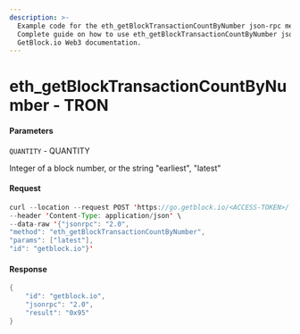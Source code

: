 ```yaml
---
description: >-
  Example code for the eth_getBlockTransactionCountByNumber json-rpc method.
  Сomplete guide on how to use eth_getBlockTransactionCountByNumber json-rpc in
  GetBlock.io Web3 documentation.
---
```


# eth\_getBlockTransactionCountByNumber - TRON

#### Parameters

`QUANTITY` - QUANTITY

Integer of a block number, or the string "earliest", "latest"

#### Request

```java
curl --location --request POST 'https://go.getblock.io/<ACCESS-TOKEN>/' \
--header 'Content-Type: application/json' \
--data-raw '{"jsonrpc": "2.0",
"method": "eth_getBlockTransactionCountByNumber",
"params": ["latest"],
"id": "getblock.io"}'
```

#### Response

```java
{
    "id": "getblock.io",
    "jsonrpc": "2.0",
    "result": "0x95"
}
```
